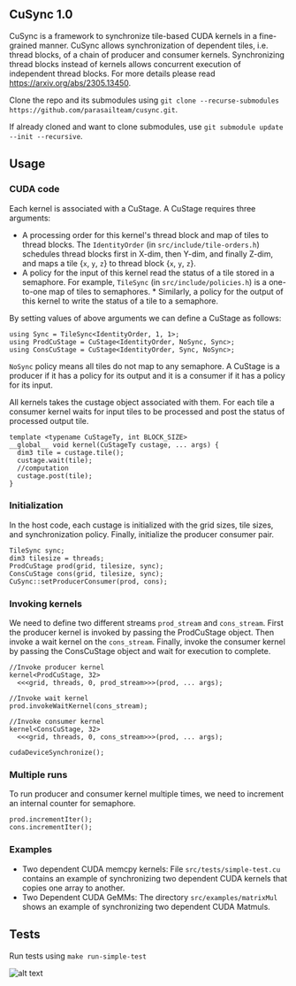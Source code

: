 CuSync 1.0
------
CuSync is a framework to synchronize tile-based CUDA kernels in a fine-grained manner.
CuSync allows synchronization of dependent tiles, i.e. thread blocks, of a chain of producer and consumer kernels.
Synchronizing thread blocks instead of kernels allows concurrent execution of independent thread blocks. For more details please read https://arxiv.org/abs/2305.13450.

Clone the repo and its submodules using `git clone --recurse-submodules https://github.com/parasailteam/cusync.git`.

If already cloned and want to clone submodules, use `git submodule update --init --recursive`.

Usage
-------

### CUDA code
Each kernel is associated with a CuStage.
A CuStage requires three arguments: 
* A processing order for this kernel's thread block and map of tiles to thread blocks. The `IdentityOrder` (in `src/include/tile-orders.h`) schedules thread blocks first in X-dim, then Y-dim, and finally Z-dim, and maps a tile {`x`, `y`, `z`} to thread block {`x`, `y`, `z`}. 
* A policy for the input of this kernel read the status of a tile stored in a semaphore. For example, `TileSync` (in `src/include/policies.h`) is a one-to-one map of tiles to semaphores. * Similarly, a policy for the output of this kernel to write the status of a tile to a semaphore. 

By setting values of above arguments we can define a CuStage as follows:
```
using Sync = TileSync<IdentityOrder, 1, 1>;
using ProdCuStage = CuStage<IdentityOrder, NoSync, Sync>;
using ConsCuStage = CuStage<IdentityOrder, Sync, NoSync>;
```
`NoSync` policy means all tiles do not map to any semaphore. 
A CuStage is a producer if it has a policy for its output and it is a consumer if it has a policy for its input. 

All kernels takes the custage object associated with them. 
For each tile a consumer kernel waits for input tiles to be processed and post the status of processed output tile.
```
template <typename CuStageTy, int BLOCK_SIZE>
__global__ void kernel(CuStageTy custage, ... args) {
  dim3 tile = custage.tile();
  custage.wait(tile);
  //computation
  custage.post(tile);
}
```

### Initialization
In the host code, each custage is initialized with the grid sizes, tile sizes, and synchronization policy.
Finally, initialize the producer consumer pair.
```
TileSync sync;
dim3 tilesize = threads;
ProdCuStage prod(grid, tilesize, sync);
ConsCuStage cons(grid, tilesize, sync);
CuSync::setProducerConsumer(prod, cons);
```

### Invoking kernels
We need to define two different streams `prod_stream` and `cons_stream`.
First the producer kernel is invoked by passing the ProdCuStage object.
Then invoke a wait kernel on the `cons_stream`.
Finally, invoke the consumer kernel by passing the ConsCuStage object and wait for execution to complete.

```
//Invoke producer kernel
kernel<ProdCuStage, 32>
  <<<grid, threads, 0, prod_stream>>>(prod, ... args);

//Invoke wait kernel
prod.invokeWaitKernel(cons_stream);

//Invoke consumer kernel
kernel<ConsCuStage, 32>
  <<<grid, threads, 0, cons_stream>>>(prod, ... args);

cudaDeviceSynchronize();
```

### Multiple runs
To run producer and consumer kernel multiple times, we need to increment an internal counter for semaphore.

```
prod.incrementIter();
cons.incrementIter();
```

### Examples
* Two dependent CUDA memcpy kernels: File `src/tests/simple-test.cu` contains an example of synchronizing two dependent CUDA kernels that copies one array to another.
* Two Dependent CUDA GeMMs:  The directory `src/examples/matrixMul` shows an example of synchronizing two dependent CUDA Matmuls.

Tests
------
Run tests using `make run-simple-test`


![alt text](https://github.com/parasailteam/cusync/blob/main/src/ml-bench/plots/mlp-gpt3-a100.png?raw=true)